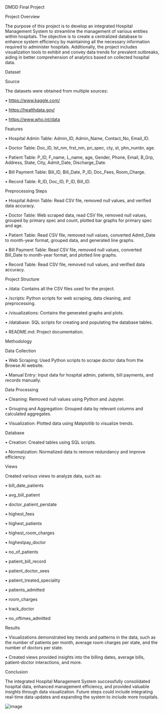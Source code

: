 DMDD Final Project


Project Overview

The purpose of this project is to develop an integrated Hospital Management System to streamline the management of various entities within hospitals. The objective is to create a centralized database to enhance system efficiency by maintaining all the necessary information required to administer hospitals. Additionally, the project includes visualization tools to exhibit and convey data trends for prevalent outbreaks, aiding in better comprehension of analytics based on collected hospital data.

Dataset

Source

The datasets were obtained from multiple sources:

•	https://www.kaggle.com/

•	https://healthdata.gov/

•	https://www.who.int/data


Features

•	Hospital Admin Table: Admin_ID, Admin_Name, Contact_No, Email_ID.

•	Doctor Table: Doc_ID, lst_nm, frst_nm, pri_spec, cty, st, phn_numbr, age.

•	Patient Table: P_ID, F_name, L_name, age, Gender, Phone, Email, B_Grp, Address, State, City, Admit_Date, Discharge_Date.

•	Bill Payment Table: Bill_ID, Bill_Date, P_ID, Doc_Fees, Room_Charge.

•	Record Table: R_ID, Doc_ID, P_ID, Bill_ID.


Preprocessing Steps

•	Hospital Admin Table: Read CSV file, removed null values, and verified data accuracy.

•	Doctor Table: Web scraped data, read CSV file, removed null values, grouped by primary spec and count, plotted bar graphs for primary spec and age.

•	Patient Table: Read CSV file, removed null values, converted Admit_Date to month-year format, grouped data, and generated line graphs.

•	Bill Payment Table: Read CSV file, removed null values, converted Bill_Date to month-year format, and plotted line graphs.

•	Record Table: Read CSV file, removed null values, and verified data accuracy.


Project Structure

•	/data: Contains all the CSV files used for the project.

•	/scripts: Python scripts for web scraping, data cleaning, and preprocessing.

•	/visualizations: Contains the generated graphs and plots.

•	/database: SQL scripts for creating and populating the database tables.

•	README.md: Project documentation.



Methodology

Data Collection

•	Web Scraping: Used Python scripts to scrape doctor data from the Browse AI website.

•	Manual Entry: Input data for hospital admin, patients, bill payments, and records manually.

Data Processing

•	Cleaning: Removed null values using Python and Jupyter.

•	Grouping and Aggregation: Grouped data by relevant columns and calculated aggregates.

•	Visualization: Plotted data using Matplotlib to visualize trends.

Database

•	Creation: Created tables using SQL scripts.

•	Normalization: Normalized data to remove redundancy and improve efficiency.


Views

Created various views to analyze data, such as:

•	bill_date_patients

•	avg_bill_patient

•	doctor_patient_perstate

•	highest_fees

•	highest_patients

•	highest_room_charges

•	highestpay_doctor

•	no_of_patients

•	patient_bill_record

•	patient_doctor_sees

•	patient_treated_speciality

•	patients_admitted

•	room_charges

•	track_doctor

•	no_oftimes_admitted


Results

•	Visualizations demonstrated key trends and patterns in the data, such as the number of patients per month, average room charges per state, and the number of doctors per state.

•	Created views provided insights into the billing dates, average bills, patient-doctor interactions, and more.


Conclusion

The integrated Hospital Management System successfully consolidated hospital data, enhanced management efficiency, and provided valuable insights through data visualization. Future steps could include integrating real-time data updates and expanding the system to include more hospitals.

![image](https://github.com/Ikra97/Database-Design-Final-Project/assets/113316391/14118440-bc67-4c7b-8b8c-91ba032401f4)

